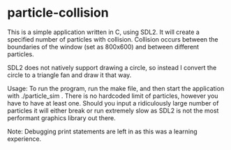 # particle-collision
This is a simple application written in C, using SDL2. It will create a specified number of particles with collision. Collision occurs between the boundaries of the window (set as 800x600) and between different particles. 

SDL2 does not natively support drawing a circle, so instead I convert the circle to a triangle fan and draw it that way. 

Usage: To run the program, run the make file, and then start the application with ./particle_sim <number of particles>. There is no hardcoded limit of particles, however you have to have at least one. Should you input a ridiculously large number of particles it will either break or run extremely slow as SDL2 is not the most performant graphics library out there.

Note: Debugging print statements are left in as this was a learning experience.
